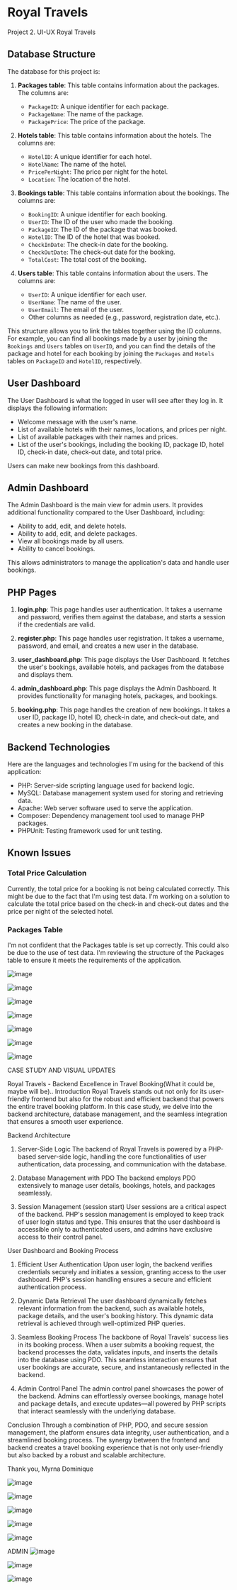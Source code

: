 

# Royal Travels
Project 2. UI-UX Royal Travels 

## Database Structure

The database for this project is:

1. **Packages table**: This table contains information about the packages. The columns are:
   - `PackageID`: A unique identifier for each package.
   - `PackageName`: The name of the package.
   - `PackagePrice`: The price of the package.

2. **Hotels table**: This table contains information about the hotels. The columns are:
   - `HotelID`: A unique identifier for each hotel.
   - `HotelName`: The name of the hotel.
   - `PricePerNight`: The price per night for the hotel.
   - `Location`: The location of the hotel.

3. **Bookings table**: This table contains information about the bookings. The columns are:
   - `BookingID`: A unique identifier for each booking.
   - `UserID`: The ID of the user who made the booking.
   - `PackageID`: The ID of the package that was booked.
   - `HotelID`: The ID of the hotel that was booked.
   - `CheckInDate`: The check-in date for the booking.
   - `CheckOutDate`: The check-out date for the booking.
   - `TotalCost`: The total cost of the booking.

4. **Users table**: This table contains information about the users. The columns are:
   - `UserID`: A unique identifier for each user.
   - `UserName`: The name of the user.
   - `UserEmail`: The email of the user.
   - Other columns as needed (e.g., password, registration date, etc.).

This structure allows you to link the tables together using the ID columns. For example, you can find all bookings made by a user by joining the `Bookings` and `Users` tables on `UserID`, and you can find the details of the package and hotel for each booking by joining the `Packages` and `Hotels` tables on `PackageID` and `HotelID`, respectively.

## User Dashboard

The User Dashboard is what the logged in user will see after they log in. It displays the following information:

- Welcome message with the user's name.
- List of available hotels with their names, locations, and prices per night.
- List of available packages with their names and prices.
- List of the user's bookings, including the booking ID, package ID, hotel ID, check-in date, check-out date, and total price.

Users can make new bookings from this dashboard.

## Admin Dashboard

The Admin Dashboard is the main view for admin users. It provides additional functionality compared to the User Dashboard, including:

- Ability to add, edit, and delete hotels.
- Ability to add, edit, and delete packages.
- View all bookings made by all users.
- Ability to cancel bookings.

This allows administrators to manage the application's data and handle user bookings.

## PHP Pages

1. **login.php**: This page handles user authentication. It takes a username and password, verifies them against the database, and starts a session if the credentials are valid.

2. **register.php**: This page handles user registration. It takes a username, password, and email, and creates a new user in the database.

3. **user_dashboard.php**: This page displays the User Dashboard. It fetches the user's bookings, available hotels, and packages from the database and displays them.

4. **admin_dashboard.php**: This page displays the Admin Dashboard. It provides functionality for managing hotels, packages, and bookings.

5. **booking.php**: This page handles the creation of new bookings. It takes a user ID, package ID, hotel ID, check-in date, and check-out date, and creates a new booking in the database.

## Backend Technologies

Here are the languages and technologies I'm using for the backend of this application:

* PHP: Server-side scripting language used for backend logic.
* MySQL: Database management system used for storing and retrieving data.
* Apache: Web server software used to serve the application.
* Composer: Dependency management tool used to manage PHP packages.
* PHPUnit: Testing framework used for unit testing.

## Known Issues

### Total Price Calculation

Currently, the total price for a booking is not being calculated correctly. This might be due to the fact that I'm using test data. I'm working on a solution to calculate the total price based on the check-in and check-out dates and the price per night of the selected hotel.

### Packages Table

I'm not confident that the Packages table is set up correctly. This could also be due to the use of test data. I'm reviewing the structure of the Packages table to ensure it meets the requirements of the application.

![image](https://github.com/NiqueNat/royal-travels/assets/70446500/26dfce29-12a3-426d-83f4-c70f905f6edd)


![image](https://github.com/NiqueNat/royal-travels/assets/70446500/a44ac2d5-84da-495c-92f3-e27e7fa4d985)


![image](https://github.com/NiqueNat/royal-travels/assets/70446500/c51ceb54-2191-4618-878a-c773e555c71f)

![image](https://github.com/NiqueNat/royal-travels/assets/70446500/28464415-c8a3-48c7-845d-ecb1ee07fae0)

![image](https://github.com/NiqueNat/royal-travels/assets/70446500/8e318c84-a7ff-4101-8b51-dc1865d19bb0)

![image](https://github.com/NiqueNat/royal-travels/assets/70446500/73a8cbba-a680-4d1f-8315-cd635dcc2dfc)

![image](https://github.com/NiqueNat/royal-travels/assets/70446500/0b167220-b7f3-4f26-acfe-d627aba2d9c9)


CASE STUDY AND VISUAL UPDATES

Royal Travels - Backend Excellence in Travel Booking(What it could be, maybe will be)..
Introduction
Royal Travels stands out not only for its user-friendly frontend but also for the robust and efficient backend that powers the entire travel booking platform. In this case study, we delve into the backend architecture, database management, and the seamless integration that ensures a smooth user experience.

Backend Architecture
1. Server-Side Logic
The backend of Royal Travels is powered by a PHP-based server-side logic, handling the core functionalities of user authentication, data processing, and communication with the database. 

2. Database Management with PDO
 The backend employs PDO extensively to manage user details, bookings, hotels, and packages seamlessly.

3. Session Management (session start)
User sessions are a critical aspect of the backend. PHP's session management is employed to keep track of user login status and type. This ensures that the user dashboard is accessible only to authenticated users, and admins have exclusive access to their control panel.

User Dashboard and Booking Process
1. Efficient User Authentication
Upon user login, the backend verifies credentials securely and initiates a session, granting access to the user dashboard. PHP's session handling ensures a secure and efficient authentication process.

2. Dynamic Data Retrieval
The user dashboard dynamically fetches relevant information from the backend, such as available hotels, package details, and the user's booking history. This dynamic data retrieval is achieved through well-optimized PHP queries.

3. Seamless Booking Process
The backbone of Royal Travels' success lies in its booking process. When a user submits a booking request, the backend processes the data, validates inputs, and inserts the details into the database using PDO. This seamless interaction ensures that user bookings are accurate, secure, and instantaneously reflected in the backend.

4. Admin Control Panel
The admin control panel showcases the power of the backend. Admins can effortlessly oversee bookings, manage hotel and package details, and execute updates—all powered by PHP scripts that interact seamlessly with the underlying database.

Conclusion
Through a combination of PHP, PDO, and secure session management, the platform ensures data integrity, user authentication, and a streamlined booking process. The synergy between the frontend and backend creates a travel booking experience that is not only user-friendly but also backed by a robust and scalable architecture.

Thank you,
Myrna Dominique

![image](https://github.com/NiqueNat/royal-travels/assets/70446500/00b0d64a-a142-412f-a459-2748f6bfa0e3)

![image](https://github.com/NiqueNat/royal-travels/assets/70446500/55a70182-6b81-4e32-b676-e5860a648146)

![image](https://github.com/NiqueNat/royal-travels/assets/70446500/2ace771e-2456-48bb-a60e-b506ebffdc85)

![image](https://github.com/NiqueNat/royal-travels/assets/70446500/56b5b86f-505f-43eb-ba21-f0904dfc9d3a)

![image](https://github.com/NiqueNat/royal-travels/assets/70446500/002c513d-b88f-40c0-8f86-e1e9c8d08f6c)

ADMIN
![image](https://github.com/NiqueNat/royal-travels/assets/70446500/7f9a6df5-b8cb-4b5e-9fff-1813fb0cd915)

![image](https://github.com/NiqueNat/royal-travels/assets/70446500/acfa7538-1e78-42b6-8e5b-701b1df85091)

![image](https://github.com/NiqueNat/royal-travels/assets/70446500/4b4ef638-c404-462b-8ded-fcd7ed95cf8f)







